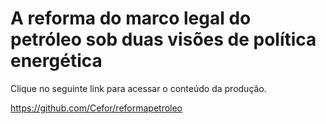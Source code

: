 # A reforma do marco legal do petróleo sob duas visões de política energética
Clique no seguinte link para acessar o conteúdo da produção.

https://github.com/Cefor/reformapetroleo
